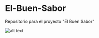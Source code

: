 # El-Buen-Sabor
Repositorio para el proyecto "El Buen Sabor"   

![alt text](https://github.com/Kiaryy/yet-Another-FFPEG-Wrapper/blob/main/jinx-jinx-cat.gif)

